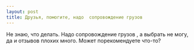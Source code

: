 ```yaml
---
layout: post 
title: Друзья, помогите, надо  сопровождение грузов  
--- 
```

Не знаю, что делать. Надо  сопровождение грузов , а выбрать не могу, да и отзывов плохих много. Может порекомендуете что-то?